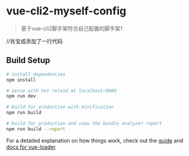 # vue-cli2-myself-config

> 基于vue-cli2脚手架符合自己配置的脚手架1

//肖宝成添加了一行代码

## Build Setup

``` bash
# install dependencies
npm install

# serve with hot reload at localhost:8080
npm run dev

# build for production with minification
npm run build

# build for production and view the bundle analyzer report
npm run build --report
```

For a detailed explanation on how things work, check out the [guide](http://vuejs-templates.github.io/webpack/) and [docs for vue-loader](http://vuejs.github.io/vue-loader).
